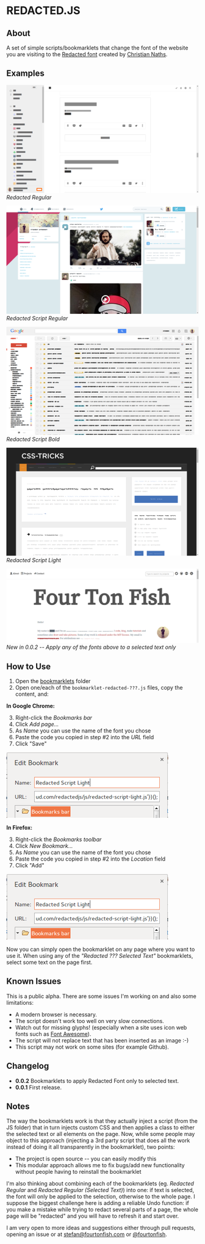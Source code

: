 # REDACTED.JS

## About
A set of simple scripts/bookmarklets that change the font of the website you are visiting to the [Redacted font](https://github.com/christiannaths/Redacted-Font) created by [Christian Naths](https://github.com/christiannaths).

## Examples

![Redacted Regular](https://github.com/fourtonfish/redacted/blob/master/bookmarklets/examples/redacted-regular.png)
*Redacted Regular*

![Redacted Script Regular](https://github.com/fourtonfish/redacted/blob/master/bookmarklets/examples/redacted-script-regular.png)
*Redacted Script Regular*

![Redacted Script Bold](https://github.com/fourtonfish/redacted/blob/master/bookmarklets/examples/redacted-script-bold.png)
*Redacted Script Bold*

![Redacted Script Light](https://github.com/fourtonfish/redacted/blob/master/bookmarklets/examples/redacted-script-light.png)
*Redacted Script Light*

![Redacted -- Selected text only](https://github.com/fourtonfish/redacted/blob/master/bookmarklets/examples/redacted-selected-text.png)
*New in 0.0.2 -- Apply any of the fonts above to a selected text only*

## How to Use

1. Open the [bookmarklets](https://github.com/fourtonfish/redacted.js/tree/master/bookmarklets) folder
2. Open one/each of the `bookmarklet-redacted-???.js` files, copy the content, and:

**In Google Chrome:**

3. Right-click the *Bookmarks bar*
4. Click *Add page...*
5. As *Name* you can use the name of the font you chose
6. Paste the code you copied in step #2 into the *URL* field
7. Click "Save"

![Redacted Regular](https://github.com/fourtonfish/redacted/blob/master/bookmarklets/images/installation-chrome.png)

**In Firefox:**

3. Right-click the *Bookmarks toolbar*
4. Click *New Bookmark...*
5. As *Name* you can use the name of the font you chose
6. Paste the code you copied in step #2 into the *Location* field
7. Click "Add"

![Redacted Regular](https://github.com/fourtonfish/redacted/blob/master/bookmarklets/images/installation-chrome.png)


Now you can simply open the bookmarklet on any page where you want to use it. When using any of the *"Redacted ??? Selected Text"* bookmarklets, select some text on the page first.

## Known Issues

This is a public alpha. There are some issues I'm working on and also some limitations:

* A modern browser is necessary.
* The script doesn't work too well on very slow connections.
* Watch out for missing glyphs! (especially when a site uses icon web fonts such as [Font Awesome](http://fontawesome.io/)).
* The script will not replace text that has been inserted as an image :-)
* This script may not work on some sites (for example Github).

## Changelog

* **0.0.2** Bookmarklets to apply Redacted Font only to selected text.
* **0.0.1** First release.

## Notes

The way the bookmarklets work is that they actually inject a script (from the JS folder) that in turn injects custom CSS and then applies a class to either the selected text or all elements on the page. Now, while some people may object to this approach (injecting a 3rd party script that does all the work instead of doing it all transparently in the bookmarklet), two points:
 
* The project is open source -- you can easily modify this
* This modular approach allows me to fix bugs/add new functionality without people having to reinstall the bookmarklet
 
I'm also thinking about combining each of the bookmarklets (eg. *Redacted Regular* and *Redacted Regular (Selected Text)*) into one: if text is selected, the font will only be applied to the selection, otherwise to the whole page. I suppose the biggest challenge here is adding a reliable Undo function: if you make a mistake while trying to redact several parts of a page, the whole page will be "redacted" and you will have to refresh it and start over.

I am very open to more ideas and suggestions either through pull requests, opening an issue or at stefan@fourtonfish.com or [@fourtonfish](https://twitter.com/fourtonfish).
